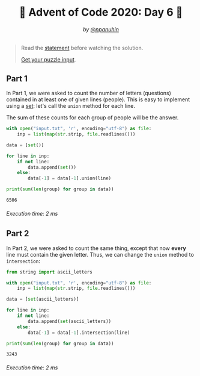 <h1 align="center">🎄 Advent of Code 2020: Day 6 🎄</h1>
<h6 align="center">by <a href="https://github.com/npanuhin">@npanuhin</a></h6>

> Read the [statement](https://adventofcode.com/2020/day/6 "Visit adventofcode.com/2020/day/6") before watching the solution.
>
> [Get your puzzle input](https://adventofcode.com/2020/day/6/input "Open adventofcode.com/2020/day/6/input").


## Part 1

In Part 1, we were asked to count the number of letters (questions) contained in at least one of given lines (people). This is easy to implement using a [set](https://en.wikipedia.org/wiki/Set_(abstract_data_type)): let's call the `union` method for each line.

The sum of these counts for each group of people will be the answer.

```python
with open("input.txt", 'r', encoding="utf-8") as file:
    inp = list(map(str.strip, file.readlines()))

data = [set()]

for line in inp:
    if not line:
        data.append(set())
    else:
        data[-1] = data[-1].union(line)

print(sum(len(group) for group in data))
```
```
6506
```
###### Execution time: 2 ms

## Part 2

In Part 2, we were asked to count the same thing, except that now **every** line must contain the given letter. Thus, we can change the `union` method to `intersection`:

```python
from string import ascii_letters

with open("input.txt", 'r', encoding="utf-8") as file:
    inp = list(map(str.strip, file.readlines()))

data = [set(ascii_letters)]

for line in inp:
    if not line:
        data.append(set(ascii_letters))
    else:
        data[-1] = data[-1].intersection(line)

print(sum(len(group) for group in data))
```
```
3243
```
###### Execution time: 2 ms
